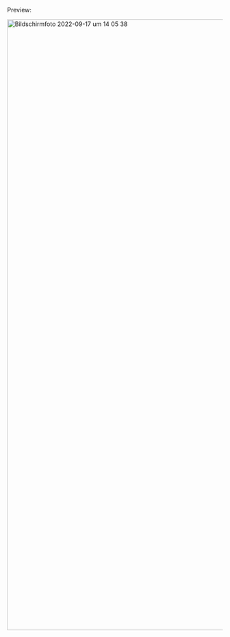 Preview:

<img width="1425" alt="Bildschirmfoto 2022-09-17 um 14 05 38" src="https://user-images.githubusercontent.com/103680253/190855816-d3f29646-fba7-4a9f-be45-12f523f11678.png">
